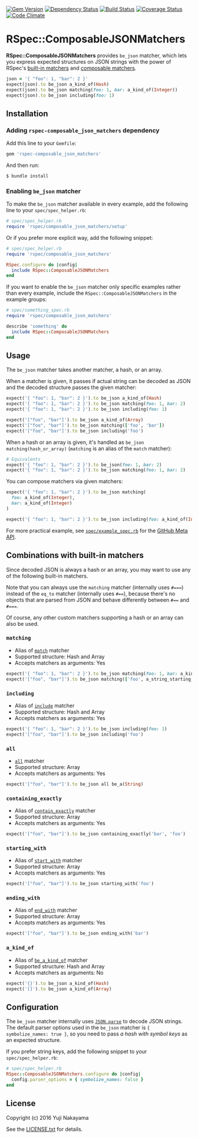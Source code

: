 [![Gem Version](http://img.shields.io/gem/v/rspec-composable_json_matchers.svg?style=flat)](http://badge.fury.io/rb/rspec-composable_json_matchers)
[![Dependency Status](http://img.shields.io/gemnasium/yujinakayama/rspec-composable_json_matchers.svg?style=flat)](https://gemnasium.com/yujinakayama/rspec-composable_json_matchers)
[![Build Status](https://travis-ci.org/yujinakayama/rspec-composable_json_matchers.svg?branch=master&style=flat)](https://travis-ci.org/yujinakayama/rspec-composable_json_matchers)
[![Coverage Status](http://img.shields.io/coveralls/yujinakayama/rspec-composable_json_matchers/master.svg?style=flat)](https://coveralls.io/r/yujinakayama/rspec-composable_json_matchers)
[![Code Climate](https://img.shields.io/codeclimate/github/yujinakayama/rspec-composable_json_matchers.svg?style=flat)](https://codeclimate.com/github/yujinakayama/rspec-composable_json_matchers)

# RSpec::ComposableJSONMatchers

**RSpec::ComposableJSONMatchers** provides `be_json` matcher,
which lets you express expected structures on JSON strings
with the power of RSpec's
[built-in matchers](https://relishapp.com/rspec/rspec-expectations/docs/built-in-matchers)
and
[composable matchers](https://relishapp.com/rspec/rspec-expectations/docs/composing-matchers).

```ruby
json = '{ "foo": 1, "bar": 2 }'
expect(json).to be_json a_kind_of(Hash)
expect(json).to be_json matching(foo: 1, bar: a_kind_of(Integer))
expect(json).to be_json including(foo: 1)
```

## Installation

### Adding `rspec-composable_json_matchers` dependency

Add this line to your `Gemfile`:

```ruby
gem 'rspec-composable_json_matchers'
```

And then run:

```bash
$ bundle install
```

### Enabling `be_json` matcher

To make the `be_json` matcher available in every example,
add the following line to your `spec/spec_helper.rb`:

```ruby
# spec/spec_helper.rb
require 'rspec/composable_json_matchers/setup'
```

Or if you prefer more explicit way, add the following snippet:

```ruby
# spec/spec_helper.rb
require 'rspec/composable_json_matchers'

RSpec.configure do |config|
  include RSpec::ComposableJSONMatchers
end
```

If you want to enable the `be_json` matcher only specific examples rather than every example,
include the `RSpec::ComposableJSONMatchers` in the example groups:

```ruby
# spec/something_spec.rb
require 'rspec/composable_json_matchers'

describe 'something' do
  include RSpec::ComposableJSONMatchers
end
```

## Usage

The `be_json` matcher takes another matcher, a hash, or an array.

When a matcher is given,
it passes if actual string can be decoded as JSON and the decoded structure passes the given matcher:

```ruby
expect('{ "foo": 1, "bar": 2 }').to be_json a_kind_of(Hash)
expect('{ "foo": 1, "bar": 2 }').to be_json matching(foo: 1, bar: 2)
expect('{ "foo": 1, "bar": 2 }').to be_json including(foo: 1)

expect('["foo", "bar"]').to be_json a_kind_of(Array)
expect('["foo", "bar"]').to be_json matching(['foo', 'bar'])
expect('["foo", "bar"]').to be_json including('foo')
```

When a hash or an array is given,
it's handled as `be_json matching(hash_or_array)` (`matching` is an alias of the `match` matcher):

```ruby
# Equivalents
expect('{ "foo": 1, "bar": 2 }').to be_json(foo: 1, bar: 2)
expect('{ "foo": 1, "bar": 2 }').to be_json matching(foo: 1, bar: 2)
```

You can compose matchers via given matchers:

```ruby
expect('{ "foo": 1, "bar": 2 }').to be_json matching(
  foo: a_kind_of(Integer),
  bar: a_kind_of(Integer)
)

expect('{ "foo": 1, "bar": 2 }').to be_json including(foo: a_kind_of(Integer))
```

For more practical example, see
[`spec/example_spec.rb`](https://github.com/yujinakayama/rspec-composable_json_matchers/blob/master/spec/example_spec.rb)
for the [GitHub Meta API](https://developer.github.com/v3/meta/).

## Combinations with built-in matchers

Since decoded JSON is always a hash or an array, you may want to use any of the following built-in matchers.

Note that you can always use the `matching` matcher (internally uses `#===`)
instead of the `eq_to` matcher (internally uses `#==`),
because there's no objects that are parsed from JSON and behave differently between `#==` and `#===`.

Of course, any other custom matchers supporting a hash or an array can also be used.

### `matching`

* Alias of [`match`](https://relishapp.com/rspec/rspec-expectations/docs/composing-matchers#composing-matchers-with-`match`:) matcher
* Supported structure: Hash and Array
* Accepts matchers as arguments: Yes

```ruby
expect('{ "foo": 1, "bar": 2 }').to be_json matching(foo: 1, bar: a_kind_of(Integer))
expect('["foo", "bar"]').to be_json matching(['foo', a_string_starting_with('b')])
```

### `including`

* Alias of [`include`](https://relishapp.com/rspec/rspec-expectations/docs/built-in-matchers/include-matcher#hash-usage) matcher
* Supported structure: Hash and Array
* Accepts matchers as arguments: Yes

```ruby
expect('{ "foo": 1, "bar": 2 }').to be_json including(foo: 1)
expect('["foo", "bar"]').to be_json including('foo')
```

### `all`

* [`all`](https://relishapp.com/rspec/rspec-expectations/docs/built-in-matchers/all-matcher) matcher
* Supported structure: Array
* Accepts matchers as arguments: Yes

```ruby
expect('["foo", "bar"]').to be_json all be_a(String)
```

### `containing_exactly`

* Alias of [`contain_exactly`](https://relishapp.com/rspec/rspec-expectations/docs/built-in-matchers/contain-exactly-matcher) matcher
* Supported structure: Array
* Accepts matchers as arguments: Yes

```ruby
expect('["foo", "bar"]').to be_json containing_exactly('bar', 'foo')
```

### `starting_with`

* Alias of [`start_with`](https://relishapp.com/rspec/rspec-expectations/docs/built-in-matchers/start-with-matcher) matcher
* Supported structure: Array
* Accepts matchers as arguments: Yes

```ruby
expect('["foo", "bar"]').to be_json starting_with('foo')
```

### `ending_with`

* Alias of [`end_with`](https://relishapp.com/rspec/rspec-expectations/docs/built-in-matchers/end-with-matcher) matcher
* Supported structure: Array
* Accepts matchers as arguments: Yes

```ruby
expect('["foo", "bar"]').to be_json ending_with('bar')
```

### `a_kind_of`

* Alias of [`be_a_kind_of`](https://relishapp.com/rspec/rspec-expectations/docs/built-in-matchers/type-matchers#be-(a-)kind-of-matcher) matcher
* Supported structure: Hash and Array
* Accepts matchers as arguments: No

```ruby
expect('{}').to be_json a_kind_of(Hash)
expect('[]').to be_json a_kind_of(Array)
```

## Configuration

The `be_json` matcher internally uses
[`JSON.parse`](http://ruby-doc.org/stdlib-2.3.0/libdoc/json/rdoc/JSON.html#method-i-parse)
to decode JSON strings.
The default parser options used in the `be_json` matcher is `{ symbolize_names: true }`,
so you need to pass _a hash with symbol keys_ as an expected structure.

If you prefer string keys, add the following snippet to your `spec/spec_helper.rb`:

```ruby
# spec/spec_helper.rb
RSpec::ComposableJSONMatchers.configure do |config|
  config.parser_options = { symbolize_names: false }
end
```

## License

Copyright (c) 2016 Yuji Nakayama

See the [LICENSE.txt](LICENSE.txt) for details.
